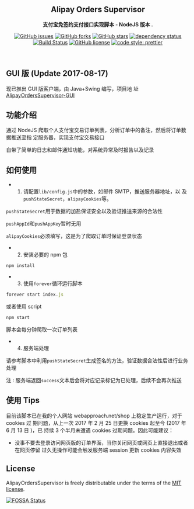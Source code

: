 <div align="center">

## Alipay Orders Supervisor

**支付宝免签约支付接口实现脚本 - NodeJS 版本 .**

[![GitHub issues](https://img.shields.io/github/issues/thundernet8/AlipayOrdersSupervisor.svg)](https://github.com/thundernet8/AlipayOrdersSupervisor/issues)
[![GitHub forks](https://img.shields.io/github/forks/thundernet8/AlipayOrdersSupervisor.svg)](https://github.com/thundernet8/AlipayOrdersSupervisor/network)
[![GitHub stars](https://img.shields.io/github/stars/thundernet8/AlipayOrdersSupervisor.svg)](https://github.com/thundernet8/AlipayOrdersSupervisor/stargazers)
[![dependency status](https://img.shields.io/david/thundernet8/AlipayOrdersSupervisor.svg?maxAge=3600&style=flat)](https://david-dm.org/thundernet8/AlipayOrdersSupervisor)
[![Build Status](https://travis-ci.org/thundernet8/AlipayOrdersSupervisor.svg?branch=master)](https://travis-ci.org/thundernet8/AlipayOrdersSupervisor)
[![GitHub license](https://img.shields.io/github/license/thundernet8/AlipayOrdersSupervisor.svg)](https://github.com/thundernet8/AlipayOrdersSupervisor/blob/master/LICENSE)
[![code style: prettier](https://img.shields.io/badge/code_style-prettier-ff69b4.svg?style=flat-square)](https://github.com/prettier/prettier)

</div>

<br>

## GUI 版 (Update 2017-08-17)

现已推出 GUI 版客户端，由 Java+Swing 编写，项目地
址[AlipayOrdersSupervisor-GUI](https://github.com/thundernet8/AlipayOrdersSupervisor-GUI)

## 功能介绍

通过 NodeJS 爬取个人支付宝交易订单列表，分析订单中的备注，然后将订单数据推送至指
定服务器，实现支付宝交易接口

自带了简单的日志和邮件通知功能，对系统异常及时报告以及记录

## 如何使用

* 1. 请配置`lib/config.js`中的参数，如邮件 SMTP，推送服务器地址，以
     及`pushStateSecret`，`alipayCookies`等。

`pushStateSecret`用于数据的加盐保证安全以及验证推送来源的合法性

`pushAppId`和`pushAppKey`暂时无用

`alipayCookies`必须填写，这是为了爬取订单时保证登录状态

* 2. 安装必要的 npm 包

```
npm install
```

* 3. 使用`forever`循环运行脚本

```typescript
forever start index.js
```

或者使用 script

```typescript
npm start
```

脚本会每分钟爬取一次订单列表

* 4. 服务端处理

请参考脚本中利用`pushStateSecret`生成签名的方法，验证数据合法性后进行业务处理

注 : 服务端返回`success`文本后会将对应记录标记为已处理，后续不会再次推送

## 使用 Tips

目前该脚本已在我的个人网站 webapproach.net/shop 上稳定生产运行，对于 cookies 过
期问题，从上一次 2017 年 2 月 25 日更换 cookies 起至今 (2017 年 6 月 13 日 )，已
持续 3 个半月未遭遇 cookies 过期问题。因此可能建议：

* 没事不要去登录访问网页版的订单界面，当你关闭网页或网页上直接退出或者在网页停留
  过久无操作可能会触发服务端 session 更新 cookies 内容失效

## License

AlipayOrdersSupervisor is freely distributable under the terms of the
[MIT license](https://github.com/thundernet8/AlipayOrdersSupervisor/blob/master/LICENSE).

[![FOSSA Status](https://app.fossa.io/api/projects/git%2Bgithub.com%2Fthundernet8%2FAlipayOrdersSupervisor.svg?type=large)](https://app.fossa.io/projects/git%2Bgithub.com%2Fthundernet8%2FAlipayOrdersSupervisor?ref=badge_large)
